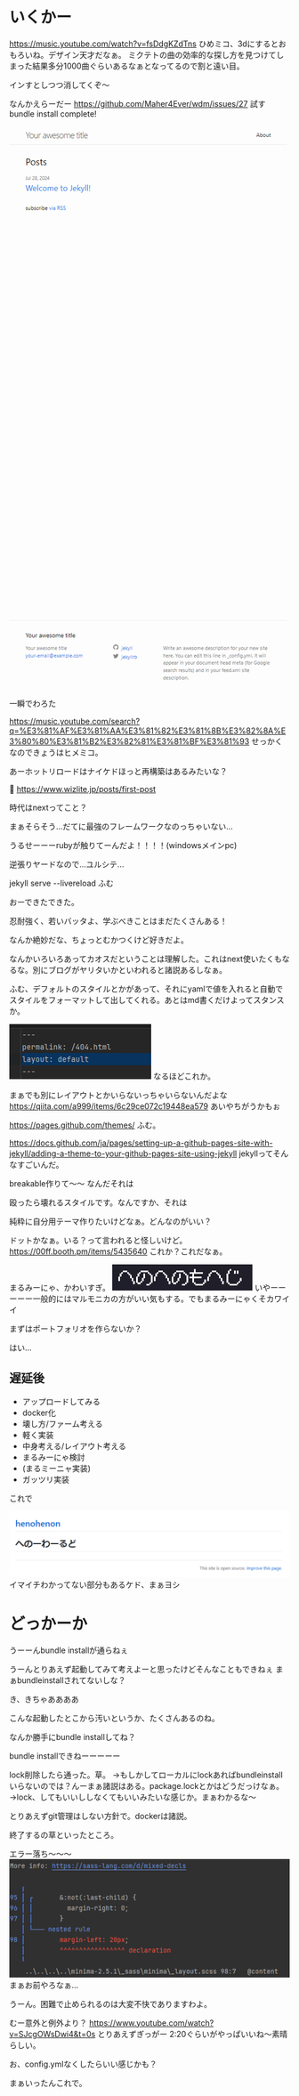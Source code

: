 # いくかー
https://music.youtube.com/watch?v=fsDdgKZdTns
ひめミコ、3dにするとおもろいね。デザイン天才だなぁ。
ミクテトの曲の効率的な探し方を見つけてしまった結果多分1000曲ぐらいあるなぁとなってるので割と遠い目。

インすとしつつ消してくぞ～

なんかえらーだー
https://github.com/Maher4Ever/wdm/issues/27
試す
bundle install complete!

![](images/2024-07-28-08-16-52.png)
一瞬でわろた

https://music.youtube.com/search?q=%E3%81%AF%E3%81%AA%E3%81%82%E3%81%8B%E3%82%8A%E3%80%80%E3%81%B2%E3%82%81%E3%81%BF%E3%81%93
せっかくなのできょうはヒメミコ。

あーホットリロードはナイケドほっと再構築はあるみたいな？

:thinking:
https://www.wizlite.jp/posts/first-post

時代はnextってこと？

まぁそらそう...だてに最強のフレームワークなのっちゃいない...

うるせーーーrubyが触りてーんだよ！！！！(windowsメインpc)

逆張りヤードなので...ユルシテ...

jekyll serve --livereload
ふむ

おーできたできた。

忍耐強く、若いバッタよ、学ぶべきことはまだたくさんある！

なんか絶妙だな、ちょっとむかつくけど好きだよ。

なんかいろいろあってカオスだということは理解した。これはnext使いたくもなるな。別にブログがヤリタいかといわれると諸説あるしなぁ。

ふむ、デフォルトのスタイルとかがあって、それにyamlで値を入れると自動でスタイルをフォーマットして出してくれる。あとはmd書くだけよってスタンスか。

![](images/2024-07-28-08-45-23.png)
なるほどこれか。

まぁでも別にレイアウトとかいらないっちゃいらないんだよな
https://qiita.com/a999/items/6c29ce072c19448ea579
あいやちがうかもぉ

https://pages.github.com/themes/
ふむ。

https://docs.github.com/ja/pages/setting-up-a-github-pages-site-with-jekyll/adding-a-theme-to-your-github-pages-site-using-jekyll
jekyllってそんなすごいんだ。

breakable作りて～～
なんだそれは

殴ったら壊れるスタイルです。なんですか、それは

純粋に自分用テーマ作りたいけどなぁ。どんなのがいい？

ドットかなぁ。いる？って言われると怪しいけど。
https://00ff.booth.pm/items/5435640
これか？これだなぁ。

まるみーにゃ、かわいすぎ。
![](images/2024-07-28-09-11-06.png)
いやーーーーー一般的にはマルモニカの方がいい気もする。でもまるみーにゃくそカワイイ

まずはポートフォリオを作らないか？

はい...

## 遅延後
- アップロードしてみる
- docker化
- 壊し方/ファーム考える
- 軽く実装
- 中身考える/レイアウト考える
- まるみーにゃ検討
- (まるミーニャ実装)
- ガッツリ実装

これで

![](images/2024-07-28-10-26-45.png)
イマイチわかってない部分もあるケド、まぁヨシ

# どっかーか
うーーんbundle installが通らねぇ

うーんとりあえず起動してみて考えよーと思ったけどそんなこともできねぇ
まぁbundleinstallされてないしな？

き、きちゃああああ

こんな起動したとこから汚いというか、たくさんあるのね。

なんか勝手にbundle installしてね？

bundle installできねーーーーー

lock削除したら通った。草。
→もしかしてローカルにlockあればbundleinstallいらないのでは？んーまぁ諸説はある。package.lockとかはどうだっけなぁ。
→lock、してもいいししなくてもいいみたいな感じか。まぁわかるな～

とりあえずgit管理はしない方針で。dockerは諸説。

終了するの草といったところ。

エラー落ち～～～
![](images/2024-07-28-11-25-51.png)
まぁお前やろなぁ...

うーん。困難で止められるのは大変不快でありますわよ。

むー意外と例外より？
https://www.youtube.com/watch?v=SJcgOWsDwi4&t=0s
とりあえずぎっがー
2:20ぐらいがやっぱいいね～素晴らしい。

お、config.ymlなくしたらいい感じかも？

まぁいったんこれで。